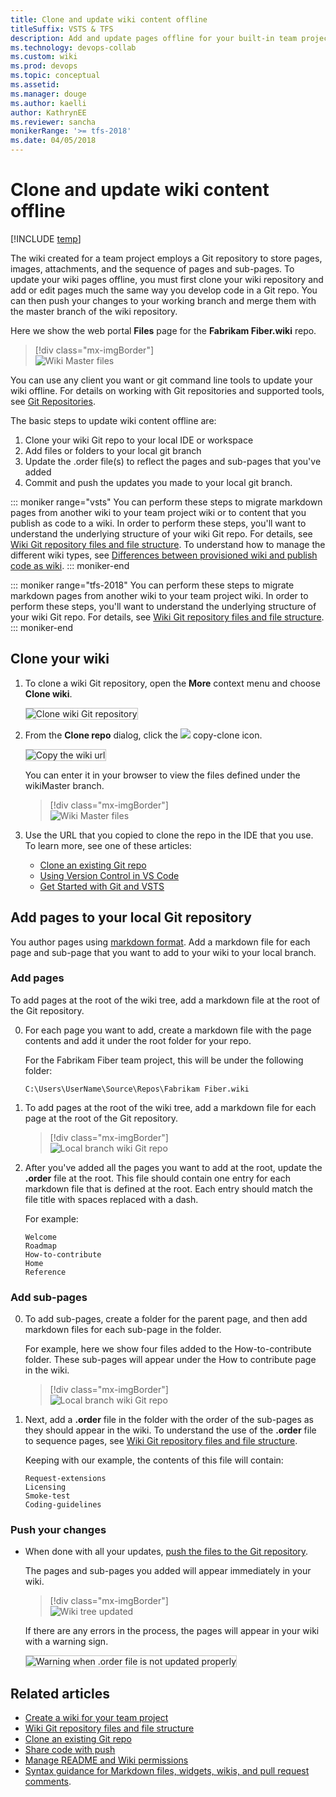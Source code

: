 ```yaml
---
title: Clone and update wiki content offline 
titleSuffix: VSTS & TFS 
description: Add and update pages offline for your built-in team project wiki in Visual Studio Team Services & Team Foundation Server 
ms.technology: devops-collab
ms.custom: wiki
ms.prod: devops
ms.topic: conceptual
ms.assetid:
ms.manager: douge
ms.author: kaelli
author: KathrynEE
ms.reviewer: sancha
monikerRange: '>= tfs-2018'
ms.date: 04/05/2018  
---
```


# Clone and update wiki content offline

[!INCLUDE [temp](../../_shared/version-vsts-tfs-2018.md)]

The wiki created for a team project employs a Git repository to store pages, images, attachments, and the sequence of pages and sub-pages. To update your wiki pages offline, you must first clone your wiki repository and add or edit pages much the same way you develop code in a Git repo. You can then push your changes to your working branch and merge them with the master branch of the wiki repository.

Here we show the web portal **Files** page for the **Fabrikam Fiber.wiki** repo.   

> [!div class="mx-imgBorder"]  
> ![Wiki Master files](_img/wiki/wikimaster-files.png)

You can use any client you want or git command line tools to update your wiki offline. For details on working with Git repositories and supported tools, see [Git Repositories](../../repos/git/index.md). 

The basic steps to update wiki content offline are:
1. Clone your wiki Git repo to your local IDE or workspace 
2. Add files or folders to your local git branch 
3. Update the .order file(s) to reflect the pages and sub-pages that you've added 
4. Commit and push the updates you made to your local git branch.

::: moniker range="vsts"
You can perform these steps to migrate markdown pages from another wiki to your team project wiki or to content that you publish as code to a wiki. In order to perform these steps, you'll want to understand the underlying structure of your wiki Git repo. For details, see [Wiki Git repository files and file structure](wiki-file-structure.md).  To understand how to manage the different wiki types, see [Differences between provisioned wiki and publish code as wiki](provisioned-vs-published-wiki.md).
::: moniker-end

::: moniker range="tfs-2018"
You can perform these steps to migrate markdown pages from another wiki to your team project wiki. In order to perform these steps, you'll want to understand the underlying structure of your wiki Git repo. For details, see [Wiki Git repository files and file structure](wiki-file-structure.md).  
::: moniker-end

<a id="edit-wiki-offline"></a>

## Clone your wiki

1. To clone a wiki Git repository, open the **More** context menu and choose **Clone wiki**.

	<img src="_img/wiki/clone-wiki.png" alt="Clone wiki Git repository" style="border: 1px solid #C3C3C3;" />

2. From the **Clone repo** dialog, click the ![](../../_img/icons/copy-clone-icon.png) copy-clone icon.  

	<img src="_img/wiki/clone-wiki-dialog.png" alt="Copy the wiki url" style="border: 1px solid #C3C3C3;" />

	You can enter it in your browser to view the files defined under  the wikiMaster branch.
 
	> [!div class="mx-imgBorder"]  
	> ![Wiki Master files](_img/wiki/work-offline-wikiMaster-files.png)   

3. Use the URL that you copied to clone the repo in the IDE that you use. To learn more, see one of these articles: 
	- [Clone an existing Git repo](../../repos/git/clone.md) 
	- [Using Version Control in VS Code](https://code.visualstudio.com/docs/editor/versioncontrol)
	- [Get Started with Git and VSTS](../../repos/git/gitquickstart.md?view=vsts&tabs=visual-studio)


## Add pages to your local Git repository

You author pages using [markdown format](../../reference/markdown-guidance.md). Add a markdown file for each page and sub-page that you want to add to your wiki to your local branch. 

### Add pages

To add pages at the root of the wiki tree, add a markdown file at the root of the Git repository.

0. For each page you want to add, create a markdown file with the page contents and add it under the root folder for your repo. 
 
	For the Fabrikam Fiber team project, this will be under the following folder:  

	`C:\Users\UserName\Source\Repos\Fabrikam Fiber.wiki`

0.  To add pages at the root of the wiki tree, add a markdown file for each page at the root of the Git repository.

	> [!div class="mx-imgBorder"]  
	> ![Local branch wiki Git repo](_img/wiki/add-pages.png)

2. After you've added all the pages you want to add at the root, update the **.order** file at the root. This file should contain one entry for each markdown file that is defined at the root. Each entry should match the file title with spaces replaced with a dash. 
 
	For example:  

	```
	Welcome 
	Roadmap  
	How-to-contribute  
	Home  
	Reference  
	```

### Add sub-pages 

0. To add sub-pages, create a folder for the parent page, and then add markdown files for each sub-page in the folder. 

	For example, here we show four files added to the How-to-contribute folder. These sub-pages will appear under the How to contribute page in the wiki. 

	> [!div class="mx-imgBorder"]  
	> ![Local branch wiki Git repo](_img/wiki/add-sub-pages.png)

0. Next, add a **.order** file in the folder with the order of the sub-pages as they should appear in the wiki. To understand the use of the **.order** file to sequence pages, see [Wiki Git repository files and file structure](wiki-file-structure.md). 
	 
	Keeping with our example, the contents of this file will contain: 

	```
	Request-extensions  
	Licensing  
	Smoke-test  
	Coding-guidelines  
	```

### Push your changes 

- When done with all your updates, [push the files to the Git repository](../../repos/git/pushing.md). 

	The pages and sub-pages you added will appear immediately in your wiki.

	> [!div class="mx-imgBorder"]  
	> ![Wiki tree updated](_img/wiki/wiki-tree-updated-offline.png)

	If there are any errors in the process, the pages will appear in your wiki with a warning sign.

	<img src="_img/wiki/wiki-offline-order-warning.png" alt="Warning when .order file is not updated properly" style="border: 1px solid #C3C3C3;" />

## Related articles

- [Create a wiki for your team project](wiki-create-repo.md)
- [Wiki Git repository files and file structure](wiki-file-structure.md)
- [Clone an existing Git repo](../../repos/git/clone.md)
- [Share code with push](../../repos/git/pushing.md)
- [Manage README and Wiki permissions](manage-readme-wiki-permissions.md)
- [Syntax guidance for Markdown files, widgets, wikis, and pull request comments](../../reference/markdown-guidance.md).


<!---

<img src="_img/wiki/wiki-repo-struct.png" alt="Wiki Git repository structure" style="border: 1px solid #C3C3C3;" />
 
<img src="_img/wiki/wiki-offline-add-page.png" alt="Add page to wiki Git repo" style="border: 1px solid #C3C3C3;" />

	<img src="_img/wiki/wiki-offline-update-order-subpages.png" alt="Update .ORDER file with the order of the sub-pages in the Git repo" style="border: 1px solid #C3C3C3;" />

	<img src="_img/wiki/wiki-offline-updated.png" alt="Wiki pages appear after updating the pages offline" style="border: 1px solid #C3C3C3;" />

In the web portal, you can view the repo files based on the following URL: 
::: moniker range="vsts"
	`https://*AccountName*.visualstudio.com/DefaultCollection/*ProjectName*/_git/*ProjectName*.wiki`
::: moniker-end
::: moniker range=">= tfs-2018"
	`https://*ServerName*/DefaultCollection/*ProjectName*/_git/*ProjectName*.wiki`
::: moniker-end

1. Clone your wiki Git repo to your local IDE or workspace 
2. Create a local git branch based on your wikiMaster branch 
3. Add files or folders to your local git branch 
4. Update the .ORDER file(s) to reflect the pages and subpages you've added 
5. Commit and push the updates you made to your local git branch
6. Create a pull request to merge your changes to the wikiMaster branch 
7. Approve the changes to complete the pull request.  

While that's a lot of steps, the main steps that are specific to updating a wiki is step 3. The rest follow the standard steps for updating a Git repo.

-->  